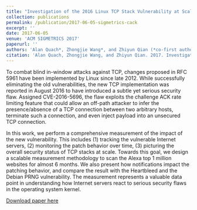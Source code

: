 ```yaml
---
title: "Investigation of the 2016 Linux TCP Stack Vulnerability at Scale"
collection: publications
permalink: /publication/2017-06-05-sigmetrics-cack
excerpt: ''
date: 2017-06-05
venue: 'ACM SIGMETRICS 2017'
paperurl: ''
authors: 'Alan Quach*, Zhongjie Wang*, and Zhiyun Qian (*co-first author)'
citation: 'Alan Quach, Zhongjie Wang, and Zhiyun Qian. 2017. Investigation of the 2016 Linux TCP Stack Vulnerability at Scale. Proc. ACM Meas. Anal. Comput. Syst. 1, 1, Article 4 (June 2017), 19 pages. DOI:https://doi.org/10.1145/3084441'
---
```

To combat blind in-window attacks against TCP, changes proposed in RFC 5961 have been implemented by Linux since late 2012. While successfully eliminating the old vulnerabilities, the new TCP implementation was reported in August 2016 to have introduced a subtle yet serious security flaw. Assigned CVE-2016-5696, the flaw exploits the challenge ACK rate limiting feature that could allow an off-path attacker to infer the presence/absence of a TCP connection between two arbitrary hosts, terminate such a connection, and even inject payload into an unsecured TCP connection.

In this work, we perform a comprehensive measurement of the impact of the new vulnerability. This includes (1) tracking the vulnerable Internet servers, (2) monitoring the patch behavior over time, (3) picturing the overall security status of TCP stacks at scale. Towards this goal, we design a scalable measurement methodology to scan the Alexa top 1 million websites for almost 6 months. We also present how notifications impact the patching behavior, and compare the result with the Heartbleed and the Debian PRNG vulnerability. The measurement represents a valuable data point in understanding how Internet servers react to serious security flaws in the operating system kernel.

[Download paper here](https://zhongjie.me/files/sigmetrics17_cack_measurement.pdf)

